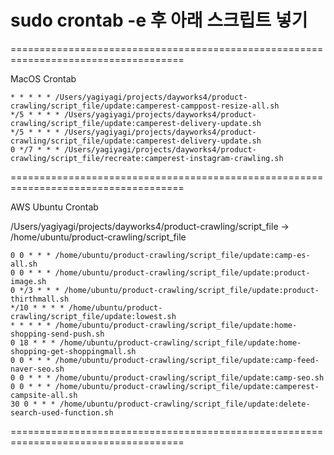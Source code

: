 # sudo crontab -e 후 아래 스크립트 넣기

====================================================================================

MacOS Crontab

```
* * * * * /Users/yagiyagi/projects/dayworks4/product-crawling/script_file/update:camperest-camppost-resize-all.sh
*/5 * * * * /Users/yagiyagi/projects/dayworks4/product-crawling/script_file/update:camperest-delivery-update.sh
*/5 * * * * /Users/yagiyagi/projects/dayworks4/product-crawling/script_file/update:camperest-delivery-update.sh
0 */7 * * * /Users/yagiyagi/projects/dayworks4/product-crawling/script_file/recreate:camperest-instagram-crawling.sh

```

====================================================================================

AWS Ubuntu Crontab

/Users/yagiyagi/projects/dayworks4/product-crawling/script_file -> /home/ubuntu/product-crawling/script_file

```
0 0 * * * /home/ubuntu/product-crawling/script_file/update:camp-es-all.sh
0 0 * * * /home/ubuntu/product-crawling/script_file/update:product-image.sh
0 */3 * * * /home/ubuntu/product-crawling/script_file/update:product-thirthmall.sh
*/10 * * * * /home/ubuntu/product-crawling/script_file/update:lowest.sh
* * * * * /home/ubuntu/product-crawling/script_file/update:home-shopping-send-push.sh
0 18 * * * /home/ubuntu/product-crawling/script_file/update:home-shopping-get-shoppingmall.sh
0 0 * * * /home/ubuntu/product-crawling/script_file/update:camp-feed-naver-seo.sh
0 0 * * * /home/ubuntu/product-crawling/script_file/update:camp-seo.sh
0 0 * * * /home/ubuntu/product-crawling/script_file/update:camperest-campsite-all.sh
30 0 * * * /home/ubuntu/product-crawling/script_file/update:delete-search-used-function.sh
```

====================================================================================

